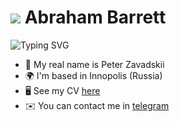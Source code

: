 ![](https://user-images.githubusercontent.com/18350557/176309783-0785949b-9127-417c-8b55-ab5a4333674e.gif) Abraham Barrett
=======================================================================================================================================

![Typing SVG](https://readme-typing-svg.herokuapp.com?color=%3F7E22CE&lines=Junior+AppSec/DevSecOps+Engineer)

* 🧑  My real name is Peter Zavadskii
* 🌍  I'm based in Innopolis (Russia)
* 🖥️  See my CV [here](https://drive.google.com/file/d/1bEvyJld9cSMtvmAB8SinZ1ICKyLifotK/view?usp=sharing)
* ✉️  You can contact me in [telegram](https://t.me/user_abraham)


